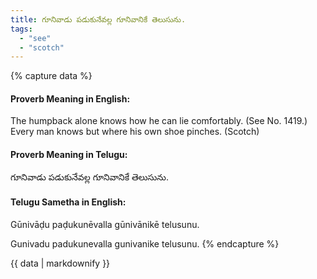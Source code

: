 ```yaml
---
title: గూనివాడు పడుకునేవల్ల గూనివానికే తెలుసును.
tags:
  - "see"
  - "scotch"
---
```


{% capture data %}
#### Proverb Meaning in English:
The humpback alone knows how he can lie comfortably.
(See No. 1419.)
Every man knows but where his own shoe pinches. (Scotch)

#### Proverb Meaning in Telugu:
గూనివాడు పడుకునేవల్ల గూనివానికే తెలుసును.

#### Telugu Sametha in English:
Gūnivāḍu paḍukunēvalla gūnivānikē telusunu.

Gunivadu padukunevalla gunivanike telusunu.
{% endcapture %}

{{ data | markdownify }}

